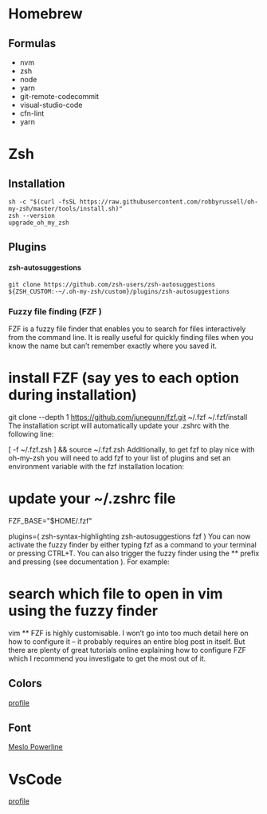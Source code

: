 # Homebrew

## Formulas

- nvm
- zsh
- node
- yarn
- git-remote-codecommit
- visual-studio-code
- cfn-lint
- yarn

# Zsh

## Installation

```
sh -c "$(curl -fsSL https://raw.githubusercontent.com/robbyrussell/oh-my-zsh/master/tools/install.sh)"
zsh --version
upgrade_oh_my_zsh
```

## Plugins

#### zsh-autosuggestions

`git clone https://github.com/zsh-users/zsh-autosuggestions ${ZSH_CUSTOM:-~/.oh-my-zsh/custom}/plugins/zsh-autosuggestions`

### Fuzzy file finding (FZF )
FZF is a fuzzy file finder that enables you to search for files interactively from the command line. It is really useful for quickly finding files when you know the name but can’t remember exactly where you saved it.

# install FZF (say yes to each option during installation)
git clone --depth 1 https://github.com/junegunn/fzf.git ~/.fzf
~/.fzf/install
The installation script will automatically update your .zshrc with the following line:

[ -f ~/.fzf.zsh ] && source ~/.fzf.zsh
Additionally, to get fzf to play nice with oh-my-zsh you will need to add fzf to your list of plugins and set an environment variable with the fzf installation location:

# update your ~/.zshrc file
FZF_BASE="$HOME/.fzf"

plugins=(
    zsh-syntax-highlighting 
    zsh-autosuggestions
    fzf
)
You can now activate the fuzzy finder by either typing fzf as a command to your terminal or pressing CTRL+T. You can also trigger the fuzzy finder using the ** prefix and pressing <TAB> (see documentation ). For example:

# search which file to open in vim using the fuzzy finder
vim **<TAB>
FZF is highly customisable. I won’t go into too much detail here on how to configure it – it probably requires an entire blog post in itself. But there are plenty of great tutorials online explaining how to configure FZF which I recommend you investigate to get the most out of it.

## Colors

[profile](default.json)

## Font

[Meslo Powerline](https://github.com/powerline/fonts/blob/master/Meslo%20Dotted/Meslo%20LG%20S%20DZ%20Regular%20for%20Powerline.ttf)

# VsCode

[profile](profile.code-profile)
